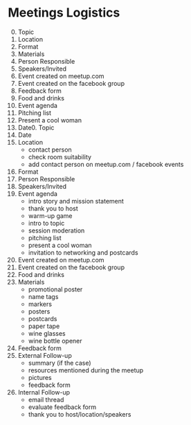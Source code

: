 # Meetings Logistics

0. Topic
1. Location
2. Format
3. Materials
4. Person Responsible
5. Speakers/Invited
6. Event created on meetup.com
7. Event created on the facebook group
8. Feedback form
9. Food and drinks
10. Event agenda
11. Pitching list
12. Present a cool woman
13. Date0. Topic
1. Date
2. Location
     - contact person
     - check room suitability
     - add contact person on meetup.com / facebook events
3. Format
4. Person Responsible
5. Speakers/Invited
6. Event agenda
    - intro story and mission statement
    - thank you to host
    - warm-up game
    - intro to topic
    - session moderation
    - pitching list
    - present a cool woman
    - invitation to networking and postcards   
7. Event created on meetup.com
8. Event created on the facebook group
9. Food and drinks
10. Materials
     - promotional poster
     - name tags
     - markers
     - posters
     - postcards
     - paper tape
     - wine glasses
     - wine bottle opener
11. Feedback form
12. External Follow-up
     - summary (if the case)
     - resources mentioned during the meetup
     - pictures
     - feedback form
13. Internal Follow-up
     - email thread
     - evaluate feedback form
     - thank you to host/location/speakers

